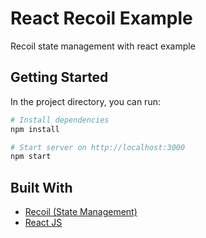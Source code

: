 # React Recoil Example

Recoil state management with react example

## Getting Started

In the project directory, you can run:

```bash
# Install dependencies
npm install

# Start server on http://localhost:3000
npm start
```

## Built With

- [Recoil (State Management)](https://recoiljs.org/)
- [React JS ](https://reactjs.org/)
